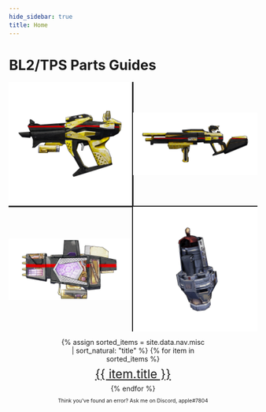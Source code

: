 ```yaml
---
hide_sidebar: true
title: Home
---
```


# BL2/TPS Parts Guides

<style>
    #parts {
        display: grid;
        margin: 0 auto;
        max-width: calc(2*var(--img-size-standard));
        grid-template-columns: repeat(4, minmax(var(--img-size-standard)/2, 0.5fr));
        grid-gap: 1px;
    }
    #parts a {
        display: flex;
        justify-content: center;
        align-items: center;
        border: var(--border-format);
        border-style: hidden;
        margin: -1px;
    }
    #parts .L { border-left-style: solid; margin-left: -1px; }
    #parts .T { border-top-style: solid; margin-top: -1px; }
    #parts .R { border-right-style: solid; margin-right: -1px; }
    #parts .B { border-bottom-style: solid; margin-bottom: -1px; }

    #misc {
        width: 21em;
        border-top: var(--border-format);
        margin: 0 auto;
        text-align: center;
        margin-top: 1em;
    }
    #misc a {
        color: var(--text-colour);
        font-size: 1.75em;
        display: block;
        margin-top: 0.25em;
        margin-bottom: 0.25em;
    }

    #footer {
        color: var(--footnote-colour);
        font-size: 0.75em;
        margin: 1em auto;
        text-align: center;
    }
</style>
<div id="parts">
    <a style="grid-area: 1/1/2/3;" class="R B" href="/pistols">
        <img class="med" src="/^images/pistols.png" alt="Pistol Parts Guide">
    </a>
    <a style="grid-area: 1/3/2/5;" class="B" href="/shotguns">
        <img class="med" src="/^images/shotguns.png" alt="Shotgun Parts Guide">
    </a>
    <a style="grid-area: 2/1/3/3;" class="R" href="/shields">
        <img class="med" src="/^images/shields.png" alt="Shield Parts Guide">
    </a>
    <a style="grid-area: 2/3/3/5;" href="/grenades">
        <img class="med" src="/^images/grenades.png" alt="Grenade Parts Guide">
    </a>
</div>
<div id="misc">
    {% assign sorted_items = site.data.nav.misc | sort_natural: "title" %}
    {% for item in sorted_items %}
        <a href="{{ item.url }}">{{ item.title }}</a>
    {% endfor %}
</div>
<div id="footer">
    Think you've found an error? Ask me on Discord, apple#7804
</div>
